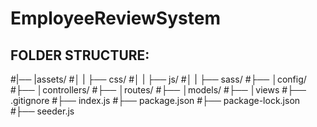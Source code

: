 # EmployeeReviewSystem
## FOLDER STRUCTURE:
#|── |assets/
#│   |      ├── css/
#│   |      ├── js/
#│   |      ├── sass/
#├── │config/
#├── │controllers/
#├── │routes/
#├── │models/
#├── │views
#├── .gitignore
#├── index.js
#├── package.json
#├── package-lock.json
#├── seeder.js
